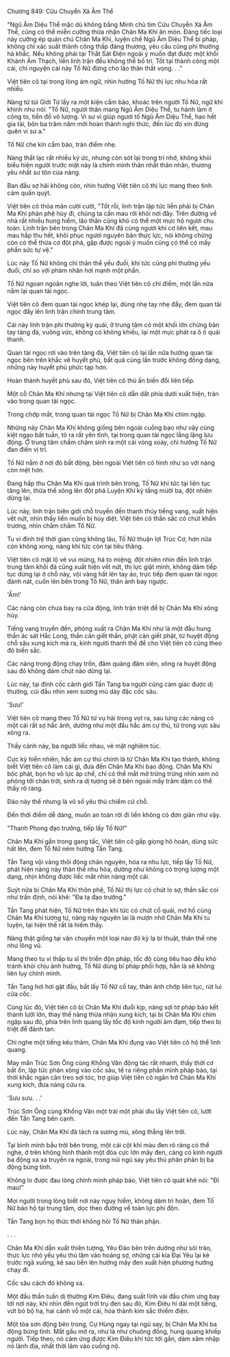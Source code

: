 




Chương 849: Cửu Chuyển Xá Âm Thể


"Ngũ Âm Diệu Thể mặc dù không bằng Minh chủ tìm Cửu Chuyển Xá Âm Thể, cũng có thể miễn cưỡng thừa nhận Chân Ma Khí ăn mòn. Đáng tiếc loại này cưỡng ép quán chú Chân Ma Khí, luyện chế Ngũ Âm Diệu Thể bí pháp, không chỉ xác suất thành công thấp đáng thương, yêu cầu cũng phi thường hà khắc. Nếu không phải tại Thất Sát Điện ngoài ý muốn đạt được một khối Khánh Âm Thạch, liền linh trận đều không thể bố trí. Tốt tại thành công một cái, chỉ nguyện cái này Tố Nữ đừng cho lão thân thất vọng. . ."

Việt tiên cô tại trong lòng ám ngữ, nhìn hướng Tố Nữ thị lực nhu hòa rất nhiều.

Nàng từ túi Giới Tử lấy ra một kiện cẩm bào, khoác trên người Tố Nữ, ngữ khí khinh nhu nói: "Tố Nữ, ngươi thân mang Ngũ Âm Diệu Thể, tu hành làm ít công to, tiền đồ vô lượng. Vi sư vì giúp ngươi tố Ngũ Âm Diệu Thể, hao hết gia tài, bôn ba trăm năm mới hoàn thành nghi thức, đến lúc đó xin đừng quên vi sư a."

Tố Nữ che kín cẩm bào, trán điểm nhẹ.

Nàng thất lạc rất nhiều ký ức, nhưng còn sót lại trong trí nhớ, không khỏi biểu hiện người trước mặt này là chính mình thân nhất thân nhân, thương yêu nhất sư tôn của nàng.

Ban đầu sợ hãi không còn, nhìn hướng Việt tiên cô thị lực mang theo tình cảm quấn quýt.

Việt tiên cô thỏa mãn cười cười, "Tốt rồi, linh trận lập tức liền phải bị Chân Ma Khí phản phệ hủy đi, chúng ta cần mau rời khỏi nơi đây. Trên đường về nhà rất nhiều hung hiểm, lão thân cũng khó có thể một mực hộ ngươi chu toàn. Linh trận bên trong Chân Ma Khí đã cùng ngươi khí cơ liên kết, mau mau hấp thu hết, khôi phục ngươi nguyên bản thực lực, nói không chừng còn có thể thừa cơ đột phá, gặp được ngoài ý muốn cũng có thể có mấy phần sức tự vệ."

Lúc này Tố Nữ không chỉ thân thể yếu đuối, khí tức cũng phi thường yếu đuối, chỉ so với phàm nhân hơi mạnh một phần.

Tố Nữ ngoan ngoãn nghe lời, tuân theo Việt tiên cô chỉ điểm, một lần nữa nằm lại quan tài ngọc.

Việt tiên cô đem quan tài ngọc khép lại, dùng nhẹ tay nhẹ đẩy, đem quan tài ngọc đẩy lên linh trận chính trung tâm.

Cái này linh trận phi thường kỳ quái, ở trung tâm có một khối lớn chừng bàn tay tảng đá, vuông vức, không có không khiếu, lại một mực phát ra ô ô quái thanh.

Quan tài ngọc rơi vào trên tảng đá, Việt tiên cô lại lần nữa hướng quan tài ngọc bên trên khắc vẽ huyết phù, bất quá cùng lần trước không đồng dạng, những này huyết phù phức tạp hơn.

Hoàn thành huyết phù sau đó, Việt tiên cô thủ ấn biến đổi liên tiếp.

Một cỗ Chân Ma Khí nhưng tại Việt tiên cô dẫn dắt phía dưới xuất hiện, tràn vào trong quan tài ngọc.

Trong chớp mắt, trong quan tài ngọc Tố Nữ bị Chân Ma Khí chìm ngập.

Những này Chân Ma Khí không giống bên ngoài cuồng bạo như vậy cùng kiệt ngạo bất tuần, tỏ ra rất yên tĩnh, tại trong quan tài ngọc lẳng lặng lưu động. Ở trung tâm chầm chậm sinh ra một cái vòng xoáy, chỉ hướng Tố Nữ đan điền vị trí.

Tố Nữ nằm ở nơi đó bất động, bên ngoài Việt tiên cô hình như so với nàng còn mệt hơn.

Đang hấp thu Chân Ma Khí quá trình bên trong, Tố Nữ khí tức tại liên tục tăng lên, thừa thế xông lên đột phá Luyện Khí kỳ tầng mười ba, đột nhiên dừng lại.

Lúc này, linh trận biên giới chỗ truyền đến thanh thúy tiếng vang, xuất hiện vết nứt, nhìn thấy liền muốn bị hủy diệt. Việt tiên cô thần sắc có chút khẩn trương, nhìn chằm chằm Tố Nữ.

Tu vi đình trệ thời gian cũng không lâu, Tố Nữ thuận lợi Trúc Cơ, hơn nữa còn không xong, nàng khí tức còn tại tiêu thăng.

Việt tiên cô mặt lộ vẻ vui mừng, há to miệng, đột nhiên nhìn đến linh trận trung tâm khối đá cũng xuất hiện vết nứt, thị lực giật mình, không dám tiếp tục dừng lại ở chỗ này, vội vàng hất lên tay áo, trực tiếp đem quan tài ngọc đánh nát, cuốn lên bên trong Tố Nữ, thân ảnh bay ngược.

'Ầm!'

Các nàng còn chưa bay ra cửa động, linh trận triệt để bị Chân Ma Khí xông hủy.

Tiếng vang truyền đến, phóng xuất ra Chân Ma Khí như là một đầu hung thần ác sát Hắc Long, thần cản giết thần, phật cản giết phật, từ huyệt động chỗ sâu xung kích mà ra, kinh người thanh thế để cho Việt tiên cô cũng theo đó biến sắc.

Các nàng trong động chạy trốn, đâm quàng đâm xiên, xông ra huyệt động sau đó không dám chút nào dừng lại.

Lúc này, tại đỉnh cốc cảnh giới Tần Tang ba người cũng cảm giác được dị thường, cúi đầu nhìn xem sương mù dày đặc cốc sâu.

'Sưu!'

Việt tiên cô mang theo Tố Nữ từ vụ hải trong vọt ra, sau lưng các nàng có một cái rất sợ hắc ảnh, dường như một đầu hắc ám cự thú, từ trong vực sâu xông ra.

Thấy cảnh này, ba người liếc nhau, vẻ mặt nghiêm túc.

Cực kỳ hiển nhiên, hắc ám cự thú chính là từ Chân Ma Khí tạo thành, không biết Việt tiên cô làm cái gì, đưa đến Chân Ma Khí bạo động. Chân Ma Khí bộc phát, bọn họ vô lực áp chế, chỉ có thể mắt mở trừng trừng nhìn xem nó phóng tới chân trời, sinh ra dị tượng sẽ ở bên ngoài mấy trăm dặm có thể thấy rõ ràng.

Đảo này thế nhưng là vô số yêu thú chiếm cứ chỗ.

Đến thời điểm dễ dàng, muốn an toàn rời đi liền không có đơn giản như vậy.

"Thanh Phong đạo trưởng, tiếp lấy Tố Nữ!"

Chân Ma Khí gần trong gang tấc, Việt tiên cô gấp giọng hô hoán, dùng sức hất lên, đem Tố Nữ ném hướng Tần Tang.

Tần Tang vội vàng thôi động chân nguyên, hóa ra nhu lực, tiếp lấy Tố Nữ, phát hiện nàng này thân thể nhu hòa, dường như không có trọng lượng một dạng, nhịn không được liếc mắt nhìn nàng một cái.

Suýt nữa bị Chân Ma Khí thôn phệ, Tố Nữ thị lực có chút lo sợ, thần sắc coi như trấn định, nói khẽ: "Đa tạ đạo trưởng."

Tần Tang phát hiện, Tố Nữ trên thân khí tức có chút cổ quái, mơ hồ cùng Chân Ma Khí tương tự, nàng này nguyên lai là mượn nhờ Chân Ma Khí tu luyện, tại hiện thế rất là hiếm thấy.

Nàng thật giống tại vận chuyển một loại nào đó kỳ lạ bí thuật, thân thể nhẹ như lông vũ.

Mang theo tu vi thấp tu sĩ thi triển độn pháp, tốc độ cùng tiêu hao đều khó tránh khỏi chịu ảnh hưởng, Tố Nữ dùng bí pháp phối hợp, hẳn là sẽ không liên lụy chính mình.

Tần Tang hơi hơi gật đầu, bắt lấy Tố Nữ cổ tay, thân ảnh chớp liên tục, rút lui cửa cốc.

Cùng lúc đó, Việt tiên cô bị Chân Ma Khí đuổi kịp, nàng sợi tơ pháp bảo kết thành lưới lớn, thay thế nàng thừa nhận xung kích, tại bị Chân Ma Khí chìm ngập sau đó, phía trên linh quang lấy tốc độ kinh người ảm đạm, tiếp theo bị triệt để đánh tan.

Chỉ nghe một tiếng kêu thảm, Chân Ma Khí đụng vào Việt tiên cô hộ thể linh quang.

May mắn Trúc Sơn Ông cùng Khổng Vân động tác rất nhanh, thấy thời cơ bất ổn, lập tức phản xông vào cốc sâu, tế ra riêng phần mình pháp bảo, tại thời khắc ngàn cân treo sợi tóc, trợ giúp Việt tiên cô ngăn trở Chân Ma Khí xung kích, đưa nàng cứu ra.

'Sưu sưu. . .'

Trúc Sơn Ông cùng Khổng Vân một trái một phải dìu lấy Việt tiên cô, lướt đến Tần Tang bên cạnh.

Lúc này, Chân Ma Khí đã tách ra sương mù, xông thẳng lên trời.

Tại bình minh bầu trời bên trong, một cái cột khí màu đen rõ ràng có thể nghe, ở trên không hình thành một đóa cực lớn mây đen, càng có kinh người ba động xa xa truyền ra ngoài, trong núi ngủ say yêu thú phân phân bị ba động bừng tỉnh.

Không lo được đau lòng chính mình pháp bảo, Việt tiên cô quát khẽ nói: "Đi mau!"

Mọi người trong lòng biết nơi này nguy hiểm, không dám trì hoãn, đem Tố Nữ bảo hộ tại trung tâm, dọc theo đường về toàn lực phi độn.

Tần Tang bọn họ thức thời không hỏi Tố Nữ thân phận.

. . .

Chân Ma Khí dẫn xuất thiên tượng, Yêu Đảo bên trên dường như sôi trào, thực lực nhỏ yếu yêu thú lâm vào hoảng sợ, những cái kia Đại Yêu lại kẻ trước ngã xuống, kẻ sau tiến lên hướng mây đen xuất hiện phương hướng chạy đi.

Cốc sâu cách đó không xa.

Một đầu thần tuấn dị thường Kim Điêu, đang suất lĩnh vài đầu chim ưng bay tới nơi này, khi nhìn đến ngút trời trụ đen sau đó, Kim Điêu hí dài một tiếng, vứt bỏ bộ hạ, hai cánh vỗ một cái, hóa thành kim sắc thiểm điện.

Một tòa sơn động bên trong, Cự Hùng ngay tại ngủ say, bị Chân Ma Khí ba động bừng tỉnh. Mắt gấu mở ra, như là như chuông đồng, hung quang khiếp người. Tiếp theo, nó cảm ứng được Kim Điêu khí tức tới gần, dám xâm nhập nó lãnh địa, nhất thời lâm vào cuồng nộ.




